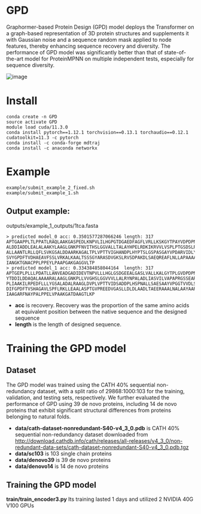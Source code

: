 # GPD
Graphormer-based Protein Design (GPD) model deploys the Transformer on a graph-based representation of 3D protein structures and supplements it with Gaussian noise and a sequence random mask applied to node features, thereby enhancing sequence recovery and diversity. The performance of GPD model was significantly better than that of state-of-the-art model for ProteinMPNN on multiple independent tests, especially for sequence diversity.

![image](http://yu.life.sjtu.edu.cn/ChenLab/GPDGenerator/static/imgs/workflow.png)

# Install
```
conda create -n GPD
source activate GPD
module load cuda/11.3.0
conda install pytorch==1.12.1 torchvision==0.13.1 torchaudio==0.12.1 cudatoolkit=11.3 -c pytorch
conda install -c conda-forge mdtraj
conda install -c anaconda networkx
```

# Example
```
example/submit_example_2_fixed.sh
example/submit_example_1.sh
```

## Output example:
outputs/example_1_outputs/1tca.fasta
```
> predicted model_0	acc: 0.3501577287066246	length: 317
APTGAAPPLTLPPATLRAQLAAKGASPEDLKNPVLILHGPGTDGAEDFAGFLVRLLKSKGYTPAYVDPDPN
ALDDIADDLEALALAAKYLAAGLGNKPFNVITHSLGGVALLTALAYHPELRDKIKRVVLVSPLPTGSDSLR
ALLAANTLRLLQFLSVKGSALDDAARKAGALTPLVPTTVIGHANDPLHYPTSLGSPASGAYVPDARVIDLY
SVYGPDFTVDHAEAVFSSLVRKALKAALTSSSGYARASDVGKSLRVSDPAKDLSAEQREAFLNLLAPAAAA
IANGKTGNACPPLPPEYLPAAPGAKGAGGVLTP
> predicted model_1	acc: 0.334384858044164	length: 317
APTGEPLPLLLPDATLLANVEADGADIDEVTNPVLLLHGLGSDGEEALGASLVALLKALGYTPLGVDPDPN
YTDDILDDAQALAAAARALAAGLGNKPLLVVGHSLGGVVVLLALRYNPALADLIASVILVAPAPRGSSEAR
PLIAAKILRPEDFLLLYGSALADALRAAGLDVPLVPTTVIDSADDPLHSPNALLSAESAAYVPGGTVVDLS
DIFGPDFTVSHAGAVLSPFLRKLLEAALASPTGVPREEDVGASLLDLDLAADLTAEERAAALNALAAYAAR
IAAGARFNAYPALPPELVPAAKGATDAAGTLKP
```
*  **acc** is recovery. Recovery was the proportion of the same amino acids at equivalent position between the native sequence and the designed sequence
*  **length** is the length of designed sequence.

# Training the GPD model
## Dataset
The GPD model was trained using the CATH 40% sequential non-redundancy dataset, with a split ratio of 29868:1000:103 for the training, validation, and testing sets, respectively. We further evaluated the performance of GPD using 39 de novo proteins, including 14 de novo proteins that exhibit significant structural differences from proteins belonging to natural folds.
*  **data/cath-dataset-nonredundant-S40-v4_3_0.pdb** is CATH 40% sequential non-redundancy dataset downloaded from http://download.cathdb.info/cath/releases/all-releases/v4_3_0/non-redundant-data-sets/cath-dataset-nonredundant-S40-v4_3_0.pdb.tgz
*  **data/sc103** is 103 single chain proteins
*  **data/denovo39** is 39 de novo proteins
*  **data/denovo14** is 14 de novo proteins

## Training the GPD model
**train/train_encoder3.py** Its training lasted 1 days and utilized 2 NVIDIA 40G V100 GPUs
